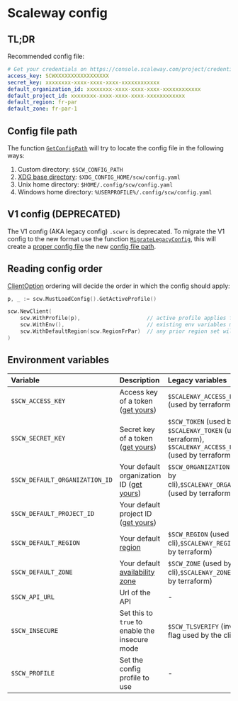 # Scaleway config

## TL;DR

Recommended config file:

```yaml
# Get your credentials on https://console.scaleway.com/project/credentials
access_key: SCWXXXXXXXXXXXXXXXXX
secret_key: xxxxxxxx-xxxx-xxxx-xxxx-xxxxxxxxxxxx
default_organization_id: xxxxxxxx-xxxx-xxxx-xxxx-xxxxxxxxxxxx
default_project_id: xxxxxxxx-xxxx-xxxx-xxxx-xxxxxxxxxxxx
default_region: fr-par
default_zone: fr-par-1
```

## Config file path

The function [`GetConfigPath`](https://godoc.org/github.com/scaleway/scaleway-sdk-go/scw#GetConfigPath) will try to locate the config file in the following ways:

1. Custom directory: `$SCW_CONFIG_PATH`
2. [XDG base directory](https://specifications.freedesktop.org/basedir-spec/basedir-spec-latest.html): `$XDG_CONFIG_HOME/scw/config.yaml`
3. Unix home directory: `$HOME/.config/scw/config.yaml`
4. Windows home directory: `%USERPROFILE%/.config/scw/config.yaml`

## V1 config (DEPRECATED)

The V1 config (AKA legacy config) `.scwrc` is deprecated.
To migrate the V1 config to the new format use the function [`MigrateLegacyConfig`](https://godoc.org/github.com/scaleway/scaleway-sdk-go/scw#MigrateLegacyConfig), this will create a [proper config file](#tl-dr) the new [config file path](#config-file-path).

## Reading config order

[ClientOption](https://godoc.org/github.com/scaleway/scaleway-sdk-go/scw#ClientOption) ordering will decide the order in which the config should apply:

```go
p, _ := scw.MustLoadConfig().GetActiveProfile()

scw.NewClient(
    scw.WithProfile(p),                     // active profile applies first
    scw.WithEnv(),                          // existing env variables may overwrite active profile
    scw.WithDefaultRegion(scw.RegionFrPar)  // any prior region set will be discarded to usr the new one
)
```

## Environment variables

| Variable                       | Description                                                                                      | Legacy variables                                                                                              |
| :----------------------------- | :----------------------------------------------------------------------------------------------- | :------------------------------------------------------------------------------------------------------------ |
| `$SCW_ACCESS_KEY`              | Access key of a token ([get yours](https://console.scaleway.com/project/credentials))            | `$SCALEWAY_ACCESS_KEY` (used by terraform)                                                                    |
| `$SCW_SECRET_KEY`              | Secret key of a token ([get yours](https://console.scaleway.com/project/credentials))            | `$SCW_TOKEN` (used by cli), `$SCALEWAY_TOKEN` (used by terraform), `$SCALEWAY_ACCESS_KEY` (used by terraform) |
| `$SCW_DEFAULT_ORGANIZATION_ID` | Your default organization ID ([get yours](https://console.scaleway.com/project/credentials))     | `$SCW_ORGANIZATION` (used by cli),`$SCALEWAY_ORGANIZATION` (used by terraform)                                |
| `$SCW_DEFAULT_PROJECT_ID`      | Your default project ID ([get yours](https://console.scaleway.com/project/credentials))          |                                                                                                               |
| `$SCW_DEFAULT_REGION`          | Your default [region](https://developers.scaleway.com/en/quickstart/#region-and-zone)            | `$SCW_REGION` (used by cli),`$SCALEWAY_REGION` (used by terraform)                                            |
| `$SCW_DEFAULT_ZONE`            | Your default [availability zone](https://developers.scaleway.com/en/quickstart/#region-and-zone) | `$SCW_ZONE` (used by cli),`$SCALEWAY_ZONE` (used by terraform)                                                |
| `$SCW_API_URL`                 | Url of the API                                                                                   | -                                                                                                             |
| `$SCW_INSECURE`                | Set this to `true` to enable the insecure mode                                                   | `$SCW_TLSVERIFY` (inverse flag used by the cli)                                                               |
| `$SCW_PROFILE`                 | Set the config profile to use                                                                    | -                                                                                                             |
